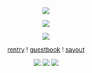 <div id="header" align="center">
  
<img src="https://64.media.tumblr.com/d2686b537da6e540ea81697087c92308/9daddf923761f6ec-14/s500x750/da5535c09aa2b17e89e908ec92f0e1eb179da958.gifv"> 

<p align="center"

<p align="center">
<img src="https://files.catbox.moe/x0b88w.png" />
</p>

<div id="header" align="center">
  
<img src="https://64.media.tumblr.com/d2686b537da6e540ea81697087c92308/9daddf923761f6ec-14/s500x750/da5535c09aa2b17e89e908ec92f0e1eb179da958.gifv"> 

  
[rentry](https://rentry.co/mlodysay10) !    [guestbook](https://chivas.123guestbook.com) ! [sayout](https://chivasio.sayout.net)
</p>

<p align="center"

<img src="https://blinkies.cafe/b/blinkiesCafe-4B.gif" /> <img src="https://blinkies.cafe/b/blinkiesCafe-Fa.gif" /> <img src="https://blinkies.cafe/b/blinkiesCafe-yU.gif" />
